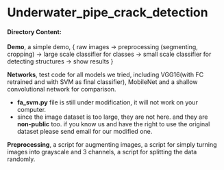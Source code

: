 # Underwater_pipe_crack_detection

#### Directory Content: 
**Demo**, a simple demo, { raw images -> preprocessing (segmenting, cropping) -> large scale classifier for classes 
-> small scale classifier for detecting structures -> show results }

**Networks**, test code for all models we tried, including VGG16(with FC retrained and with SVM as final classifier), MobileNet 
and a shallow convolutional network for comparison.
* **fa_svm.py** file is still under modification, it will not work on your computer.
* since the image dataset is too large, they are not here. and they are **non-public** too. if you know us and have the right 
  to use the original dataset please send email for our modified one.

**Preprocessing**, a script for augmenting images, a script for simply turning images into grayscale and 3 channels, a script for splitting the data randomly.

